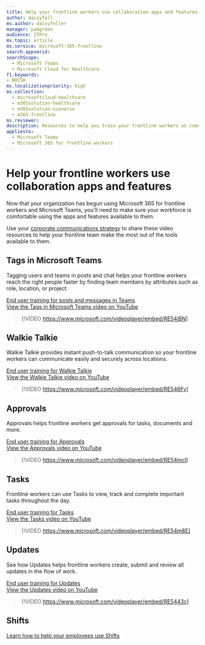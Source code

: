 ```yaml
---
title: Help your frontline workers use collaboration apps and features
author: daisyfell
ms.author: daisyfeller
manager: pamgreen
audience: ITPro
ms.topic: article 
ms.service: microsoft-365-frontline 
search.appverid: 
searchScope:
  - Microsoft Teams
  - Microsoft Cloud for Healthcare
f1.keywords:
- NOCSH
ms.localizationpriority: high
ms.collection: 
  - microsoftcloud-healthcare
  - m365solution-healthcare
  - m365solution-scenario
  - m365-frontline
ms.reviewer: 
description: Resources to help you train your frontline workers on communication and collaboration features in Teams and Teams apps.
appliesto: 
  - Microsoft Teams
  - Microsoft 365 for frontline workers
---
```


# Help your frontline workers use collaboration apps and features

Now that your organization has begun using Microsoft 365 for frontline workers and Microsoft Teams, you'll need to make sure your workforce is comfortable using the apps and features available to them.

Use your [corporate communications strategy](flw-corp-comms.md) to share these video resources to help your frontline team make the most out of the tools available to them.

## Tags in Microsoft Teams

Tagging users and teams in posts and chat helps your frontline workers reach the right people faster by finding team members by attributes such as role, location, or project.

[End user training for posts and messages in Teams](https://support.microsoft.com/office/create-and-format-a-post-e66777da-636b-49eb-9408-b0d88b212885) <br>
[View the Tags in Microsoft Teams video on YouTube](https://go.microsoft.com/fwlink/?linkid=2202727)
> [!VIDEO https://www.microsoft.com/videoplayer/embed/RE54jBN]

## Walkie Talkie

Walkie Talkie provides instant push-to-talk communication so your frontline workers can communicate easily and securely across locations.

[End user training for Walkie Talkie](https://support.microsoft.com/office/use-walkie-talkie-in-teams-884a008a-761e-4b62-99f8-15671d9a2f69) <br>
[View the Walkie Talkie video on YouTube](https://go.microsoft.com/fwlink/?linkid=2202710)
> [!VIDEO https://www.microsoft.com/videoplayer/embed/RE546Fv]

## Approvals

Approvals helps frontline workers get approvals for tasks, documents and more.

[End user training for Approvals](https://support.microsoft.com/office/what-is-approvals-a9a01c95-e0bf-4d20-9ada-f7be3fc283d3?wt.mc_id=otc_microsoft_teams) <br>
[View the Approvals video on YouTube](https://go.microsoft.com/fwlink/?linkid=2202800)
> [!VIDEO https://www.microsoft.com/videoplayer/embed/RE54mcl]

## Tasks

Frontline workers can use Tasks to view, track and complete important tasks throughout the day.

[End user training for Tasks](https://support.microsoft.com/office/use-the-tasks-app-in-teams-e32639f3-2e07-4b62-9a8c-fd706c12c070) <br>
[View the Tasks video on YouTube](https://go.microsoft.com/fwlink/?linkid=2202616)
> [!VIDEO https://www.microsoft.com/videoplayer/embed/RE54m8E]

## Updates

See how Updates helps frontline workers create, submit and review all updates in the flow of work.

[End user training for Updates](https://support.microsoft.com/office/get-started-in-updates-c03a079e-e660-42dc-817b-ca4cfd602e5a) <br>
[View the Updates video on YouTube](https://go.microsoft.com/fwlink/?linkid=2202831)
> [!VIDEO https://www.microsoft.com/videoplayer/embed/RE5443c]

## Shifts

[Learn how to help your employees use Shifts](shifts-toolkit.md)
